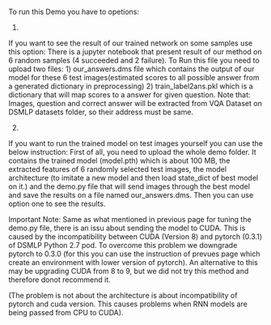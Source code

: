To run this Demo you have to opetions:

1. 
If you want to see the result of our trained network on some samples use this option:
There is a jupyter notebook that present result of our method on 6 random samples (4 succeeded and 2 failure). 
To Run this file you need to upload two files: 1) our_answers.dms file which contains the output of our model for these 6 test images(estimated scores to all possible answer from a generated dictionary in preprocessing) 2) train_label2ans.pkl which is a dictionary that will map scores to a answer for given question.
Note that: Images, question and correct answer will be extracted from VQA Dataset on DSMLP datasets folder, so their address must be same.

2. 
If you want to run the trained model on test images yourself you can use the below instruction:
First of all, you need to upload the whole demo folder. It contains the trained model (model.pth) which is about 100 MB, the extracted features of 6 randomly selected test images, the model architecture (to imitate a new model and then load state_dict of best model on it.) and the demo.py file that will send images through the best model and save the results on a file named our_answers.dms. Then you can use option one to see the results.

Important Note: Same as what mentioned in previous page for tuning the demo.py file, there is an issu about sending the model to CUDA. This is caused by the incompatibility between CUDA (Version 8) and pytorch (0.3.1) of DSMLP Python 2.7 pod. To overcome this problem we downgrade pytorch to 0.3.0 (for this you can use the instruction of prevues page which create an environment with lower version of pytorch).
An alternative to this may be upgrading CUDA from 8 to 9, but we did not try this method and therefore donot recommend it.

(The problem is not about the architecture is about incompatibility of pytorch and cuda version. This causes problems when RNN models are being passed from CPU to CUDA).




